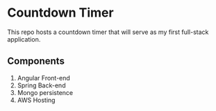 # Countdown Timer
This repo hosts a countdown timer that will serve as my first full-stack application.

## Components
1. Angular Front-end
2. Spring Back-end
3. Mongo persistence
4. AWS Hosting
